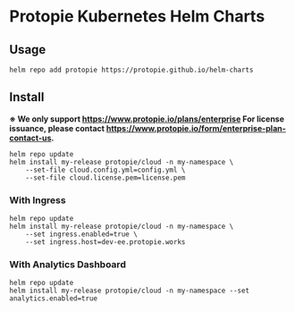 # Protopie Kubernetes Helm Charts

## Usage

```console
helm repo add protopie https://protopie.github.io/helm-charts
```

## Install

**※ We only support https://www.protopie.io/plans/enterprise For license issuance, please contact https://www.protopie.io/form/enterprise-plan-contact-us.**

```console
helm repo update
helm install my-release protopie/cloud -n my-namespace \
    --set-file cloud.config.yml=config.yml \
    --set-file cloud.license.pem=license.pem
```

### With Ingress

```console
helm repo update
helm install my-release protopie/cloud -n my-namespace \
    --set ingress.enabled=true \
    --set ingress.host=dev-ee.protopie.works
```

### With Analytics Dashboard

```console
helm repo update
helm install my-release protopie/cloud -n my-namespace --set analytics.enabled=true
```
